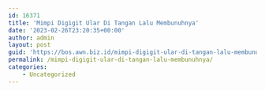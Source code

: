 ```yaml
---
id: 16371
title: 'Mimpi Digigit Ular Di Tangan Lalu Membunuhnya'
date: '2023-02-26T23:20:35+00:00'
author: admin
layout: post
guid: 'https://bos.awn.biz.id/mimpi-digigit-ular-di-tangan-lalu-membunuhnya/'
permalink: /mimpi-digigit-ular-di-tangan-lalu-membunuhnya/
categories:
    - Uncategorized
---
```


